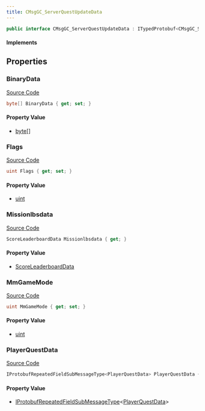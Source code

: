 ```yaml
---
title: CMsgGC_ServerQuestUpdateData
---
```


```csharp
public interface CMsgGC_ServerQuestUpdateData : ITypedProtobuf<CMsgGC_ServerQuestUpdateData>, INativeHandle
```

#### Implements

## Properties

### BinaryData

[Source Code](https://github.com/swiftly-solution/swiftlys2/blob/main/managed/src/SwiftlyS2.Generated/Protobufs/Interfaces/CMsgGC_ServerQuestUpdateData.cs#L16)

```csharp
byte[] BinaryData { get; set; }
```

#### Property Value

- [byte](https://learn.microsoft.com/dotnet/api/system.byte)[]

### Flags

[Source Code](https://github.com/swiftly-solution/swiftlys2/blob/main/managed/src/SwiftlyS2.Generated/Protobufs/Interfaces/CMsgGC_ServerQuestUpdateData.cs#L25)

```csharp
uint Flags { get; set; }
```

#### Property Value

- [uint](https://learn.microsoft.com/dotnet/api/system.uint32)

### Missionlbsdata

[Source Code](https://github.com/swiftly-solution/swiftlys2/blob/main/managed/src/SwiftlyS2.Generated/Protobufs/Interfaces/CMsgGC_ServerQuestUpdateData.cs#L22)

```csharp
ScoreLeaderboardData Missionlbsdata { get; }
```

#### Property Value

- [ScoreLeaderboardData](/docs/api/shared/protobufdefinitions/scoreleaderboarddata)

### MmGameMode

[Source Code](https://github.com/swiftly-solution/swiftlys2/blob/main/managed/src/SwiftlyS2.Generated/Protobufs/Interfaces/CMsgGC_ServerQuestUpdateData.cs#L19)

```csharp
uint MmGameMode { get; set; }
```

#### Property Value

- [uint](https://learn.microsoft.com/dotnet/api/system.uint32)

### PlayerQuestData

[Source Code](https://github.com/swiftly-solution/swiftlys2/blob/main/managed/src/SwiftlyS2.Generated/Protobufs/Interfaces/CMsgGC_ServerQuestUpdateData.cs#L13)

```csharp
IProtobufRepeatedFieldSubMessageType<PlayerQuestData> PlayerQuestData { get; }
```

#### Property Value

- [IProtobufRepeatedFieldSubMessageType](/docs/api/shared/netmessages/iprotobufrepeatedfieldsubmessagetype-1)<[PlayerQuestData](/docs/api/shared/protobufdefinitions/playerquestdata)>

